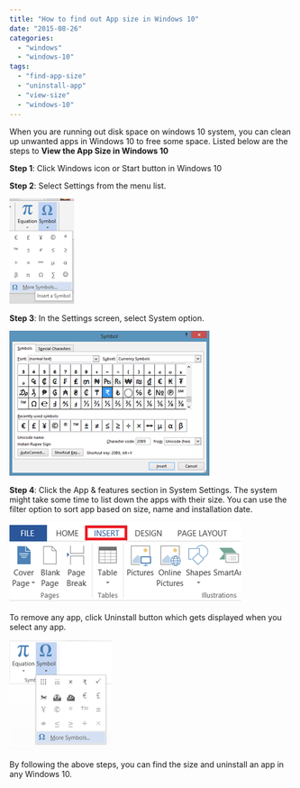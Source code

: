 ```yaml
---
title: "How to find out App size in Windows 10"
date: "2015-08-26"
categories: 
  - "windows"
  - "windows-10"
tags: 
  - "find-app-size"
  - "uninstall-app"
  - "view-size"
  - "windows-10"
---
```


When you are running out disk space on windows 10 system, you can clean up unwanted apps in Windows 10 to free some space. Listed below are the steps to **View the App Size in Windows 10**

**Step 1**: Click Windows icon or Start button in Windows 10

**Step 2**: Select Settings from the menu list.

[![image](images/image_thumb14.png "image")](http://blogmines.com/blog/wp-content/uploads/2015/08/image14.png)

**Step 3**: In the Settings screen, select System option.

[![image](images/image_thumb15.png "image")](http://blogmines.com/blog/wp-content/uploads/2015/08/image15.png)

**Step 4**: Click the App & features section in System Settings. The system might take some time to list down the apps with their size. You can use the filter option to sort app based on size, name and installation date.

[![image](images/image_thumb16.png "image")](http://blogmines.com/blog/wp-content/uploads/2015/08/image16.png)

To remove any app, click Uninstall button which gets displayed when you select any app.

[![image](images/image_thumb17.png "image")](http://blogmines.com/blog/wp-content/uploads/2015/08/image17.png)

By following the above steps, you can find the size and uninstall an app in any Windows 10.
